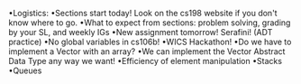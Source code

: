 •Logistics:
•Sections start today! Look on the cs198 website if you don't know where to go.
•What to expect from sections: problem solving, grading by your SL, and weekly
IGs
•New assignment tomorrow! Serafini! (ADT practice)
•No global variables in cs106b!
•WICS Hackathon!
•Do we have to implement a Vector with an array?
•We can implement the Vector Abstract Data Type any way we want!
•Efficiency of element manipulation
•Stacks
•Queues

